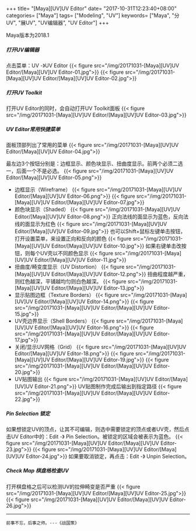 +++
title= "[Maya][UV]UV Editor"
date= "2017-10-31T12:23:40+08:00"
categories= ["Maya"]
tags= ["Modeling", "UV"]
keywords= ["Maya", "分UV", "展UV", "UV编辑器", "UV Editor"]
+++

Maya版本为2018.1

##### 打开UV编辑器
点击菜单：UV -》UV Editor
{{< figure src="/img/20171031-[Maya][UV]UV Editor/[Maya][UV]UV Editor-01.jpg">}}
{{< figure src="/img/20171031-[Maya][UV]UV Editor/[Maya][UV]UV Editor-02.jpg">}}

##### 打开UV Toolkit
打开UV Editor的同时，会自动打开UV Toolkit面板
{{< figure src="/img/20171031-[Maya][UV]UV Editor/[Maya][UV]UV Editor-03.jpg">}}

##### UV Editor常用快捷菜单
面板顶部列出了常用的菜单
{{< figure src="/img/20171031-[Maya][UV]UV Editor/[Maya][UV]UV Editor-04.jpg">}}

最左边3个按钮分别是：边框显示、颜色块显示、扭曲度显示。前两个必须二选一，后面一个不是必选。
{{< figure src="/img/20171031-[Maya][UV]UV Editor/[Maya][UV]UV Editor-05.png">}}

+ 边框显示（Wireframe）
{{< figure src="/img/20171031-[Maya][UV]UV Editor/[Maya][UV]UV Editor-06.png">}}
{{< figure src="/img/20171031-[Maya][UV]UV Editor/[Maya][UV]UV Editor-07.jpg">}}
+ 颜色块显示（Shaded）
{{< figure src="/img/20171031-[Maya][UV]UV Editor/[Maya][UV]UV Editor-08.png">}}
正向法线的面显示为蓝色，反向法线的面显示为红色
{{< figure src="/img/20171031-[Maya][UV]UV Editor/[Maya][UV]UV Editor-09.jpg">}}
也可以Shift+鼠标左键单击按钮，打开设置菜单，来设置正向和反向的颜色
{{< figure src="/img/20171031-[Maya][UV]UV Editor/[Maya][UV]UV Editor-10.jpg">}}
如果右键单击改按钮，则每个UV壳以不同颜色显示
{{< figure src="/img/20171031-[Maya][UV]UV Editor/[Maya][UV]UV Editor-11.jpg">}}
+ 扭曲度/畸变度显示（UV Distortion）
{{< figure src="/img/20171031-[Maya][UV]UV Editor/[Maya][UV]UV Editor-12.png">}}
扭曲程度越严重，则红色越深，平铺越均匀则白色越深。
{{< figure src="/img/20171031-[Maya][UV]UV Editor/[Maya][UV]UV Editor-13.jpg">}}
+ 显示贴图边框（Texture Borders）
{{< figure src="/img/20171031-[Maya][UV]UV Editor/[Maya][UV]UV Editor-14.png">}}
{{< figure src="/img/20171031-[Maya][UV]UV Editor/[Maya][UV]UV Editor-15.jpg">}}
+ UV壳边界显示（Shell Borders）
{{< figure src="/img/20171031-[Maya][UV]UV Editor/[Maya][UV]UV Editor-16.png">}}
{{< figure src="/img/20171031-[Maya][UV]UV Editor/[Maya][UV]UV Editor-17.jpg">}}
+ 关闭/显示UV网格（Grid）
{{< figure src="/img/20171031-[Maya][UV]UV Editor/[Maya][UV]UV Editor-18.png">}}
{{< figure src="/img/20171031-[Maya][UV]UV Editor/[Maya][UV]UV Editor-19.jpg">}}
{{< figure src="/img/20171031-[Maya][UV]UV Editor/[Maya][UV]UV Editor-20.jpg">}}
+ UV贴图输出
{{< figure src="/img/20171031-[Maya][UV]UV Editor/[Maya][UV]UV Editor-21.png">}}
UV贴图制作完成后输出到指定路径
{{< figure src="/img/20171031-[Maya][UV]UV Editor/[Maya][UV]UV Editor-22.jpg">}}

##### Pin Selection 锁定
如果想锁定UV的顶点，让其不可编辑，则选中需要锁定的顶点或者UV壳，然后点击UV Editor中的：Edit -》 Pin Selection。被锁定的区域会被表示为蓝色。
{{< figure src="/img/20171031-[Maya][UV]UV Editor/[Maya][UV]UV Editor-23.jpg">}}
{{< figure src="/img/20171031-[Maya][UV]UV Editor/[Maya][UV]UV Editor-24.jpg">}}
如果要取消锁定，再点击：Edit -》 Unpin Selection。

##### Check Map 棋盘格检查UV
打开棋盘格之后可以检测UV的拉伸畸变是否严重
{{< figure src="/img/20171031-[Maya][UV]UV Editor/[Maya][UV]UV Editor-25.jpg">}}
{{< figure src="/img/20171031-[Maya][UV]UV Editor/[Maya][UV]UV Editor-26.jpg">}}

***
`前事不忘，后事之师。---《战国策》`
